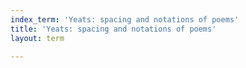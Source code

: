 ```yaml
---
index_term: 'Yeats: spacing and notations of poems'
title: 'Yeats: spacing and notations of poems'
layout: term

---
```

